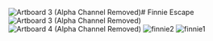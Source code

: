 ![Artboard 3 (Alpha Channel Removed)](https://github.com/user-attachments/assets/cc869a85-18ba-413c-a09f-b2ad05ba0f2b)# Finnie Escape
![Artboard 3 (Alpha Channel Removed)](https://github.com/user-attachments/assets/3c755af4-ff27-4279-a36c-275993da0eff)
![Artboard 4 (Alpha Channel Removed)](https://github.com/user-attachments/assets/c3e8dd1a-5723-409f-b8f5-f40e2a88c52c)
![finnie2](https://github.com/user-attachments/assets/0ad59528-1550-4a53-8179-3969e8e15356)
![finnie1](https://github.com/user-attachments/assets/defd1afd-a12f-40d9-8ed2-bed8620fd5e6)
